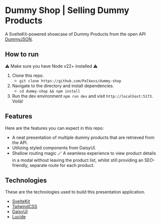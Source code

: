 # Dummy Shop | Selling Dummy Products

A SvelteKit-powered showcase of Dummy Products from the open API [DummyJSON](https://dummyjson.com/docs/products).

## How to run

⚠️ Make sure you have Node v22+ installed ⚠️

1. Clone this repo.
    - `git clone https://github.com/Palkess/dummy-shop`
2. Navigate to the directory and install dependencies.
    - `cd dummy-shop && npm install`
3. Run the dev environment `npm run dev` and visit `http://localhost:5173`. Voilà!

## Features

Here are the features you can expect in this repo:

- A neat presentation of multiple dummy products that are retrieved from the API.
- Utilizing styled components from DaisyUI.
- Shallow routing magic 🪄 A seamless experience to view product details in a modal without leaving the product list, whilst still providing an SEO-friendly, separate route for each product.

## Technologies

These are the technologies used to build this presentation application.

- [SvelteKit](https://svelte.dev/)
- [TailwindCSS](https://tailwindcss.com/)
- [DaisyUI](https://daisyui.com/)
- [Lucide](https://lucide.dev/)
